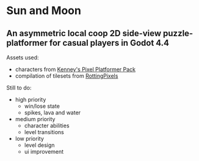 # Sun and Moon
## An asymmetric local coop 2D side-view puzzle-platformer for casual players in Godot 4.4

Assets used:
- characters from [Kenney's Pixel Platformer Pack](https://www.kenney.nl/assets/pixel-platformer)
- compilation of tilesets from [RottingPixels](https://rottingpixels.itch.io/)

Still to do:
- high priority
	- win/lose state
	- spikes, lava and water
- medium priority
	- character abilities
	- level transitions
- low priority
	- level design
	- ui improvement
